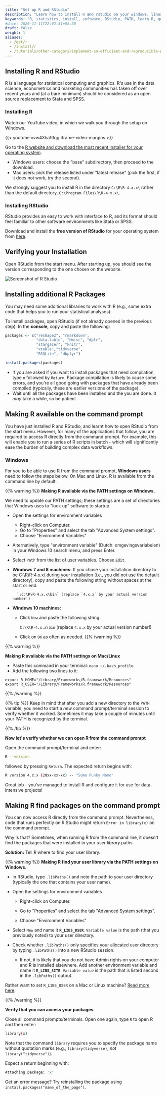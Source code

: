 ```yaml
---
title: "Set up R and RStudio"
description: "Learn how to install R and rstudio on your windows, linux or mac. Follow this tutorial on setting up r studio and how to add r to windows path."
keywords: "R, statistics, install, software, RStudio, PATH, learn R, get R, install R, setup, windows"
#date: 2020-11-11T22:02:51+05:30
draft: false
weight: 1
aliases:
  - /get/r
  - /install/r
  - /tutorials/other-category/implement-an-efficient-and-reproducible-workflow/setup/r.md
---
```


## Installing R and RStudio

R is a language for statistical computing and graphics. R's use in the data science, econometrics and marketing communities has taken off over recent years and (at a bare minimum) should be considered as an open source replacement to Stata and SPSS.

### Installing R

Watch our YouTube video, in which we walk you through the setup on Windows.

{{< youtube xvw4Xha10qg iframe-video-margins >}}

Go to the [R website and download the most recent installer for your operating system](https://cran.r-project.org/).

- Windows users: choose the "base" subdirectory, then proceed to the download.
- Mac users: pick the release listed under "latest release" (pick the first, if it does not work, try the second).

We strongly suggest you to install R in the directory `C:\R\R-4.x.x\` rather than the default directory, `C:\Program Files\R\R-4.x.x\`.

### Installing RStudio

RStudio provides an easy to work with interface to R, and its format should feel familiar to other software environments like Stata or SPSS.

Download and install the **free version of RStudio** for your operating system from [here](https://www.rstudio.com/products/rstudio/download/).

## Verifying your Installation

Open RStudio from the start menu. After starting up, you should see the version corresponding to the one chosen on the website.

![Screenshot of R Studio](../images/r.png)

## Installing additional R Packages

You may need some additional libraries to work with R (e.g., some extra code that helps you to run your statistical analyses).

To install packages, open RStudio (if not already opened in the previous step). In the **console**, copy and paste the following:

```r
packages <- c("reshape2", "rmarkdown",
              "data.table", "Hmisc", "dplr",
              "stargazer", "knitr",
              "xtable","tidyverse",
              "RSQLite", "dbplyr")

install.packages(packages)
```

* If you are asked if you want to install packages that need compilation, type `n` followed by `Return`. Package compilation is likely to cause some errors, and you're all good going with packages that have already been compiled (typically, these are earlier versions of the package).
* Wait until all the packages have been installed and the you are done. It *may* take a while, so be patient

## Making R available on the command prompt

You have just installed R and RStudio, and learnt how to open RStudio from the start menu.
However, for many of the applications that follow, you are required to access R directly from the command prompt.
For example, this will enable you to run a series of R scripts in batch - which will significantly ease the burden of
building complex data workflows.

### Windows

For you to be able to use R from the command prompt, **Windows users** need to follow the steps below.
On Mac and Linux, R is available from the command line by default.

{{% warning %}}
**Making R available via the PATH settings on Windows.**

We need to update our PATH settings; these settings are a set of directories that Windows uses to "look up" software to startup.

- Open the settings for environment variables
    - Right-click on Computer.
  	- Go to "Properties" and select the tab "Advanced System settings".
  	- Choose "Environment Variables"
- Alternatively, type "environment variable" (Dutch: omgevingsvariabelen) in your Windows 10 search menu, and press Enter.

-  Select `Path` from the list of user variables. Choose `Edit`.
- **Windows 7 and 8 machines:**
	If you chose your installation directory to be C:\R\R-4.x.x\ during your installation (i.e., you did not use the default directory), copy and paste the following string without spaces at the start or end:

        `;C:\R\R-4.x.x\bin` (replace `4.x.x` by your actual version number!)

- **Windows 10 machines:**
	- Click `New` and paste the following string:

        `C:\R\R-4.x.x\bin` (replace `4.x.x` by your actual version number!)

	- Click on `OK` as often as needed.
{{% /warning %}}

{{% warning %}}

**Making R available via the PATH settings on Mac/Linux**

- Paste this command in your terminal: `nano ~/.bash_profile`
- Add the following two lines to it:

```
export R_HOME="/Library/Frameworks/R.framework/Resources"
export R_USER="/Library/Frameworks/R.framework/Resources"
```

{{% /warning %}}


{{% tip %}}
Keep in mind that after you add a new directory to the `PATH` variable, you need to start a *new* command prompt/terminal session to verify whether it worked. Sometimes it may take a couple of minutes until your PATH is recognized by the terminal.

{{% /tip %}}

**Now let's verify whether we can open R from the command prompt**

Open the command prompt/terminal and enter:

```bash
R --version
```

followed by pressing `Return`. The expected return begins with:

```bash
R version 4.x.x (20xx-xx-xx) -- "Some Funky Name"
```

Great job - you've managed to install R and configure it for use for data-intensive projects!

## Making R find packages on the command prompt
You can now access R directly from the command prompt. Nevertheless, code that runs perfectly on R Studio might return `Error in library(x)` on the command prompt.

Why is that? Sometimes, when running R from the command line, it doesn't find the packages that were installed in your *user library* paths.

**Solution:** Tell R where to find your user library.

{{% warning %}}
**Making R find your user library via the PATH settings on Windows.**

  - In RStudio, type `.libPaths()` and note the path to your user directory (typically the one that contains your user name).

  - Open the settings for environment variables

      - Right-click on Computer.

      - Go to "Properties" and select the tab "Advanced System settings".

      - Choose "Environment Variables"

  - Select `New` and name it **`R_LIBS_USER`**. `Variable value` is the path (that you previously noted) to your user directory.
  
  - Check whether `.libPaths()` only specifies your allocated user directory by typing `.libPaths()` into a new RStudio session. 
  
  	- If not, it is likely that you do not have Admin rights on your computer and R is installed elsewhere. Add another environment variable and name it **`R_LIBS_SITE`**. `Variable value` is the path that is listed second in the `.libPaths()` output.

Rather want to set `R_LIBS_USER` on a Mac or Linux machine? [Read more here](https://tilburgsciencehub.com/setup/environment).

{{% /warning %}}

**Verify that you can access your packages**

Close all command prompts/terminals. Open one again, type `R` to open R and then enter:

```bash
library(x)
```

Note that the command `library` requires you to specify the package name without quotation marks (e.g., `library(tidyverse)`, *not* `library("tidyverse")`).

Expect a return beginning with:
```bash
Attaching package: 'x'
```

Get an error message? Try reinstalling the package using `install.packages("name_of_the_page")`.

